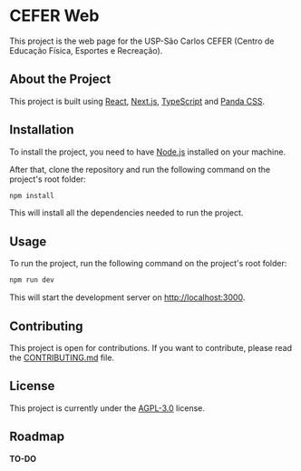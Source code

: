 # CEFER Web

This project is the web page for the USP-São Carlos CEFER (Centro de Educação Física, Esportes e Recreação).

## About the Project

This project is built using [React](https://react.dev/), [Next.js](https://nextjs.org/), [TypeScript](https://www.typescriptlang.org/)
and [Panda CSS](https://panda-css.com/).

## Installation

To install the project, you need to have [Node.js](https://nodejs.org/en/) installed on your machine.

After that, clone the repository and run the following command on the project's root folder:

```bash
npm install
```

This will install all the dependencies needed to run the project.

## Usage

To run the project, run the following command on the project's root folder:

```bash
npm run dev
```

This will start the development server on [http://localhost:3000](http://localhost:3000).

## Contributing

This project is open for contributions. If you want to contribute, please read the [CONTRIBUTING.md](CONTRIBUTING.md) file.

## License

This project is currently under the [AGPL-3.0](LICENSE) license.

## Roadmap

**TO-DO**
